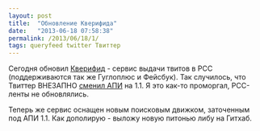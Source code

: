 ```yaml
---
layout: post
title:  "Обновление Кверифида"
date:   "2013-06-18 07:58:38"
permalink: /2013/06/18/1/
tags: queryfeed twitter Твиттер
---
```


Сегодня обновил [Кверифид](http://www.queryfeed.net/) - сервис выдачи
твитов в РСС (поддерживаются так же Гуглоплюс и Фейсбук).  Так
случилось, что Твиттер ВНЕЗАПНО
[сменил АПИ](https://dev.twitter.com/docs/api/1.1/overview) на 1.1. Я
это как-то проморгал, РСС-ленты не обновлялись.

Теперь же сервис оснащен новым поисковым движком, заточенным под АПИ
1.1. Как дополирую - выложу новую питонью либу на Гитхаб.
